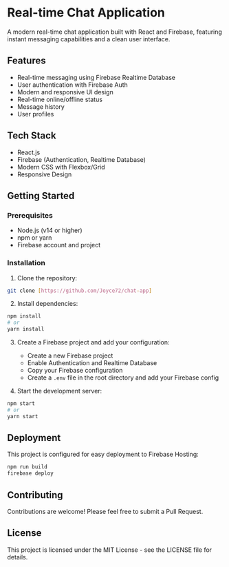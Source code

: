 # Real-time Chat Application

A modern real-time chat application built with React and Firebase, featuring instant messaging capabilities and a clean user interface.

## Features

- Real-time messaging using Firebase Realtime Database
- User authentication with Firebase Auth
- Modern and responsive UI design
- Real-time online/offline status
- Message history
- User profiles

## Tech Stack

- React.js
- Firebase (Authentication, Realtime Database)
- Modern CSS with Flexbox/Grid
- Responsive Design

## Getting Started

### Prerequisites

- Node.js (v14 or higher)
- npm or yarn
- Firebase account and project

### Installation

1. Clone the repository:
```bash
git clone [https://github.com/Joyce72/chat-app]
```

2. Install dependencies:
```bash
npm install
# or
yarn install
```

3. Create a Firebase project and add your configuration:
   - Create a new Firebase project
   - Enable Authentication and Realtime Database
   - Copy your Firebase configuration
   - Create a `.env` file in the root directory and add your Firebase config

4. Start the development server:
```bash
npm start
# or
yarn start
```

## Deployment

This project is configured for easy deployment to Firebase Hosting:

```bash
npm run build
firebase deploy
```

## Contributing

Contributions are welcome! Please feel free to submit a Pull Request.

## License

This project is licensed under the MIT License - see the LICENSE file for details.
